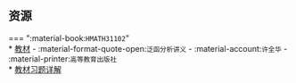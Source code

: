 ## 资源  
=== ":material-book:`HMATH31102`"  
    * [教材](https://api.hanximeng.com/lanzou/?url=https://cqu-openlib.lanzout.com/iRkHx276ky1g&type=down) - :material-format-quote-open:`泛函分析讲义` - :material-account:`许全华` - :material-printer:`高等教育出版社`  
        * [教材习题详解](https://api.hanximeng.com/lanzou/?url=https://cqu-openlib.lanzout.com/iuz8U276ky5a&type=down)  